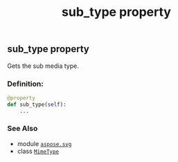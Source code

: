 ﻿---
title: sub_type property
second_title: Aspose.SVG for Python via .NET API References
description: 
type: docs
weight: 50
url: /python-net/aspose.svg/mimetype/sub_type/
is_root: false
---

## sub_type property


Gets the sub media type.
### Definition:
```python
@property
def sub_type(self):
    ...
```

### See Also
* module [`aspose.svg`](../../)
* class [`MimeType`](/svg/python-net/aspose.svg/mimetype)
